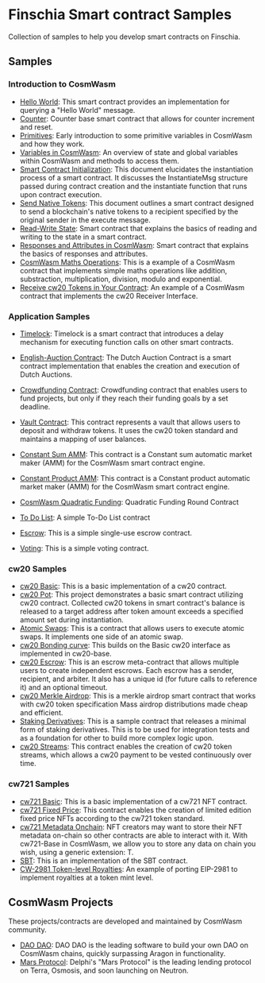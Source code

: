 # Finschia Smart contract Samples

Collection of samples to help you develop smart contracts on Finschia.

## Samples

### Introduction to CosmWasm
* [Hello World](https://github.com/athena-consulting/cosmwasm-by-example/tree/main/hello-world): This smart contract provides an implementation for querying a "Hello World" message.
* [Counter](https://github.com/athena-consulting/cosmwasm-by-example/tree/main/counter): Counter base smart contract that allows for counter increment and reset.
* [Primitives](https://github.com/athena-consulting/cosmwasm-by-example/tree/main/primitives): Early introduction to some primitive variables in CosmWasm and how they work.
* [Variables in CosmWasm](https://github.com/athena-consulting/cosmwasm-by-example/tree/main/variables): An overview of state and global variables within CosmWasm and methods to access them.
* [Smart Contract Initialization](https://github.com/athena-consulting/cosmwasm-by-example/tree/main/instantiation): This document elucidates the instantiation process of a smart contract. It discusses the InstantiateMsg structure passed during contract creation and the instantiate function that runs upon contract execution.
* [Send Native Tokens](https://github.com/athena-consulting/cosmwasm-by-example/tree/main/send-tokens): This document outlines a smart contract designed to send a blockchain's native tokens to a recipient specified by the original sender in the execute message.
* [Read-Write State](https://github.com/athena-consulting/cosmwasm-by-example/tree/main/read-write-state): Smart contract that explains the basics of reading and writing to the state in a smart contract.
* [Responses and Attributes in CosmWasm](https://github.com/athena-consulting/cosmwasm-by-example/tree/main/responses-attributes): Smart contract that explains the basics of responses and attributes. 
* [CosmWasm Maths Operations](https://github.com/athena-consulting/cosmwasm-by-example/tree/main/cosmwasm-math): This is a example of a CosmWasm contract that implements simple maths operations like addition, substraction, multiplication, division, modulo and exponential.
* [Receive cw20 Tokens in Your Contract](https://github.com/athena-consulting/cosmwasm-by-example/tree/main/recieving-cw20-tokens): An example of a CosmWasm contract that implements the cw20 Receiver Interface.

### Application Samples
* [Timelock](https://github.com/athena-consulting/cosmwasm-by-example/tree/main/timelock): Timelock is a smart contract that introduces a delay mechanism for executing function calls on other smart contracts.
* [English-Auction Contract](https://github.com/athena-consulting/cosmwasm-by-example/tree/main/dutch-auction): The Dutch Auction Contract is a smart contract implementation that enables the creation and execution of Dutch Auctions. 
* [Crowdfunding Contract](https://github.com/athena-consulting/cosmwasm-by-example/tree/main/crowdfunding): Crowdfunding contract that enables users to fund projects, but only if they reach their funding goals by a set deadline.
* [Vault Contract](https://github.com/athena-consulting/cosmwasm-by-example/tree/main/token-vault): This contract represents a vault that allows users to deposit and withdraw tokens. It uses the cw20 token standard and maintains a mapping of user balances.

* [Constant Sum AMM](https://github.com/athena-consulting/cosmwasm-by-example/tree/main/constant-sum-amm): This contract is a Constant sum automatic market maker (AMM) for the CosmWasm smart contract engine.
* [Constant Product AMM](https://github.com/athena-consulting/cosmwasm-by-example/tree/main/constant-product-amm): This contract is a Constant product automatic market maker (AMM) for the CosmWasm smart contract engine.

* [CosmWasm Quadratic Funding](https://github.com/deus-labs/cw-contracts/tree/main/contracts/cw-quadratic-funding): Quadratic Funding Round Contract
* [To Do List](https://github.com/deus-labs/cw-contracts/tree/main/contracts/cw-to-do-list): A simple To-Do List contract
* [Escrow](https://github.com/deus-labs/cw-contracts/tree/main/contracts/escrow): This is a simple single-use escrow contract.
* [Voting](https://github.com/deus-labs/cw-contracts/tree/main/contracts/voting): This is a simple voting contract.

### cw20 Samples
* [cw20 Basic](https://github.com/CosmWasm/cw-plus/tree/main/contracts/cw20-base): This is a basic implementation of a cw20 contract.
* [cw20 Pot](https://github.com/deus-labs/cw-contracts/tree/main/contracts/cw20-pot): This project demonstrates a basic smart contract utilizing cw20 contract. Collected cw20 tokens in smart contract's balance is released to a target address after token amount exceeds a specified amount set during instantiation.
* [Atomic Swaps](https://github.com/CosmWasm/cw-tokens/tree/main/contracts/cw20-atomic-swap): This is a contract that allows users to execute atomic swaps. It implements one side of an atomic swap.
* [cw20 Bonding curve](https://github.com/CosmWasm/cw-tokens/tree/main/contracts/cw20-bonding): This builds on the Basic cw20 interface as implemented in cw20-base. 
* [cw20 Escrow](https://github.com/CosmWasm/cw-tokens/tree/main/contracts/cw20-escrow): This is an escrow meta-contract that allows multiple users to create independent escrows. Each escrow has a sender, recipient, and arbiter. It also has a unique id (for future calls to reference it) and an optional timeout.
* [cw20 Merkle Airdrop](https://github.com/CosmWasm/cw-tokens/tree/main/contracts/cw20-merkle-airdrop): This is a merkle airdrop smart contract that works with cw20 token specification Mass airdrop distributions made cheap and efficient.
* [Staking Derivatives](https://github.com/CosmWasm/cw-tokens/tree/main/contracts/cw20-staking): This is a sample contract that releases a minimal form of staking derivatives. This is to be used for integration tests and as a foundation for other to build more complex logic upon.
* [cw20 Streams](https://github.com/CosmWasm/cw-tokens/tree/main/contracts/cw20-streams): This contract enables the creation of cw20 token streams, which allows a cw20 payment to be vested continuously over time.

### cw721 Samples
* [cw721 Basic](https://github.com/CosmWasm/cw-nfts/tree/main/contracts/cw721-base): This is a basic implementation of a cw721 NFT contract.
* [cw721 Fixed Price](https://github.com/CosmWasm/cw-nfts/tree/main/contracts/cw721-fixed-price): This contract enables the creation of limited edition fixed price NFTs according to the cw721 token standard.
* [cw721 Metadata Onchain](https://github.com/CosmWasm/cw-nfts/tree/main/contracts/cw721-metadata-onchain): NFT creators may want to store their NFT metadata on-chain so other contracts are able to interact with it. With cw721-Base in CosmWasm, we allow you to store any data on chain you wish, using a generic extension: T.
* [SBT](https://github.com/CosmWasm/cw-nfts/tree/main/contracts/cw721-non-transferable): This is an implementation of the SBT contract.
* [CW-2981 Token-level Royalties](https://github.com/CosmWasm/cw-nfts/tree/main/contracts/cw2981-royalties): An example of porting EIP-2981 to implement royalties at a token mint level.

## CosmWasm Projects
These projects/contracts are developed and maintained by CosmWasm community.

* [DAO DAO](https://github.com/DA0-DA0/dao-contracts): DAO DAO is the leading software to build your own DAO on CosmWasm chains, quickly surpassing Aragon in functionality.
* [Mars Protocol](https://github.com/mars-protocol/v1-core): Delphi's "Mars Protocol" is the leading lending protocol on Terra, Osmosis, and soon launching on Neutron.
